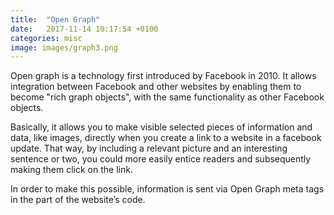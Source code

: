 ```yaml
---
title:  "Open Graph"
date:   2017-11-14 10:17:54 +0100
categories: misc
image: images/graph3.png
---
```

Open graph is a technology first introduced by Facebook in 2010. It allows integration between Facebook and other websites by enabling them to become "rich graph objects", with the same functionality as other Facebook objects.

Basically, it allows you to make visible selected pieces of information and data, like images, directly when you create a link to a website in a facebook update. That way, by including a relevant picture and an interesting sentence or two, you could more easily entice readers and subsequently making them click on the link.

In order to make this possible, information is sent via Open Graph meta tags in the <head> part of the website’s code.

